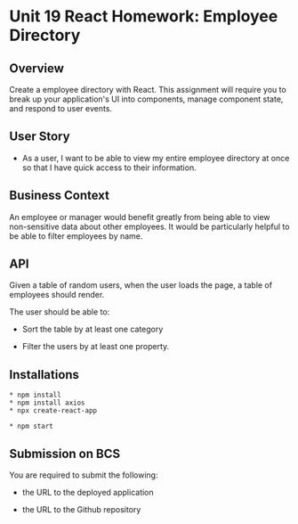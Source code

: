 # Unit 19 React Homework: Employee Directory

## Overview

Create a employee directory with React. This assignment will require you to break up your application's UI into components, manage component state, and respond to user events.

## User Story

* As a user, I want to be able to view my entire employee directory at once so that I have quick access to their information.

## Business Context

An employee or manager would benefit greatly from being able to view non-sensitive data about other employees. It would be particularly helpful to be able to filter employees by name.

## API

Given a table of random users, when the user loads the page, a table of employees should render. 

The user should be able to:

  * Sort the table by at least one category

  * Filter the users by at least one property.

## Installations

```
* npm install
* npm install axios
* npx create-react-app

* npm start

```


## Submission on BCS

You are required to submit the following:

* the URL to the deployed application

* the URL to the Github repository


